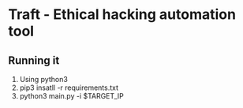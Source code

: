 # Traft - Ethical hacking automation tool

## Running it
1. Using python3
2. pip3 insatll -r requirements.txt
3. python3 main.py -i $TARGET_IP

